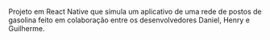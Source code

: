 Projeto em React Native que simula um aplicativo de uma rede de postos de gasolina feito em colaboração entre os desenvolvedores Daniel, Henry e Guilherme.

